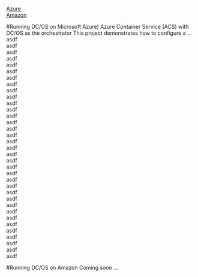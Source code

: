 
[Azure](#azure)<br>
[Amazon](#amazon)<br>


#<a name="azure"></a>Running DC/OS on Microsoft Azure)
Azure Container Service (ACS) with DC/OS as the orchestrator
This project demonstrates how to configure a ...
asdf<br>
asdf<br>
asdf<br>
asdf<br>
asdf<br>
asdf<br>
asdf<br>
asdf<br>
asdf<br>
asdf<br>
asdf<br>
asdf<br>
asdf<br>
asdf<br>
asdf<br>
asdf<br>
asdf<br>
asdf<br>
asdf<br>
asdf<br>
asdf<br>
asdf<br>
asdf<br>
asdf<br>
asdf<br>
asdf<br>
asdf<br>
asdf<br>
asdf<br>
asdf<br>
asdf<br>
asdf<br>
asdf<br>
asdf<br>
asdf<br>


#<a name="amazon">Running DC/OS on Amazon
Coming soon ...
